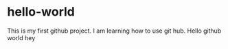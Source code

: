 # hello-world
This is my first github project. I am learning how to use git hub.
Hello github world
hey

